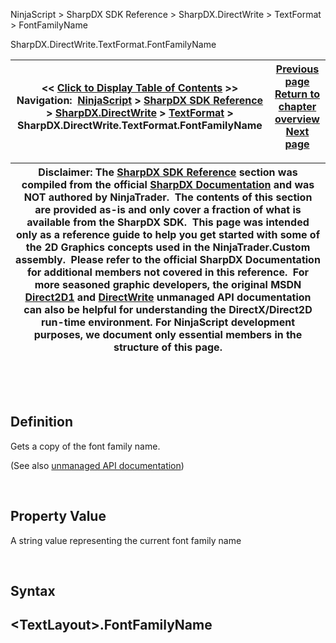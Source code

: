 ﻿


NinjaScript \> SharpDX SDK Reference \> SharpDX.DirectWrite \> TextFormat \> FontFamilyName






















SharpDX.DirectWrite.TextFormat.FontFamilyName







| \<\< [Click to Display Table of Contents](sharpdx_directwrite_textformat_fontfamilyname.md) \>\> **Navigation:**     [NinjaScript](ninjascript-1.md) \> [SharpDX SDK Reference](sharpdx_sdk_reference-1.md) \> [SharpDX.DirectWrite](sharpdx_directwrite-1.md) \> [TextFormat](sharpdx_directwrite_textformat-1.md) \> SharpDX.DirectWrite.TextFormat.FontFamilyName | [Previous page](sharpdx_directwrite_textformat_flowdirection-1.md) [Return to chapter overview](sharpdx_directwrite_textformat-1.md) [Next page](sharpdx_directwrite_textformat_fontsize-1.md) |
| --- | --- |













| Disclaimer: The [SharpDX SDK Reference](sharpdx_sdk_reference-1.md) section was compiled from the official [SharpDX Documentation](http://sharpdx.org/) and was NOT authored by NinjaTrader.  The contents of this section are provided as\-is and only cover a fraction of what is available from the SharpDX SDK.  This page was intended only as a reference guide to help you get started with some of the 2D Graphics concepts used in the NinjaTrader.Custom assembly.  Please refer to the official SharpDX Documentation for additional members not covered in this reference.  For more seasoned graphic developers, the original MSDN [Direct2D1](https://msdn.microsoft.com/en-us/library/windows/desktop/dd370990.aspx) and [DirectWrite](https://msdn.microsoft.com/en-us/library/windows/desktop/dd368038.aspx) unmanaged API documentation can also be helpful for understanding the DirectX/Direct2D run\-time environment. For NinjaScript development purposes, we document only essential members in the structure of this page. |
| --- |



 


 


## Definition


Gets a copy of the font family name. 


(See also [unmanaged API documentation](https://msdn.microsoft.com/en-us/library/dd316636(v=vs.85).aspx))


 


## Property Value


A string value representing the current font family name


 


## Syntax


## \<TextLayout\>.FontFamilyName








